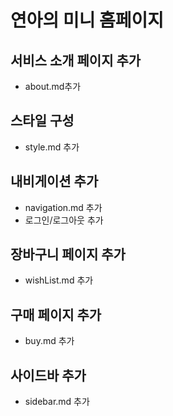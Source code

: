 # 연아의 미니 홈페이지

## 서비스 소개 페이지 추가

- about.md추가

## 스타일 구성

- style.md 추가

## 내비게이션 추가

- navigation.md 추가
- 로그인/로그아웃 추가

## 장바구니 페이지 추가

- wishList.md 추가

## 구매 페이지 추가

- buy.md 추가

## 사이드바 추가

- sidebar.md 추가
